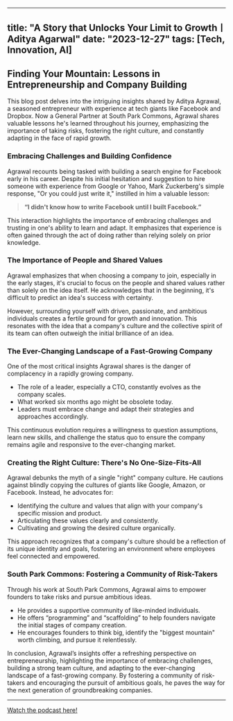 
---
title: "A Story that Unlocks Your Limit to GrowthㅣAditya Agarwal"
date: "2023-12-27"
tags: [Tech, Innovation, AI]
---

## Finding Your Mountain: Lessons in Entrepreneurship and Company Building 

This blog post delves into the intriguing insights shared by Aditya Agrawal, a seasoned entrepreneur with experience at tech giants like Facebook and Dropbox. Now a General Partner at South Park Commons, Agrawal shares valuable lessons he's learned throughout his journey, emphasizing the importance of taking risks, fostering the right culture, and constantly adapting in the face of rapid growth.

### Embracing Challenges and Building Confidence

Agrawal recounts being tasked with building a search engine for Facebook early in his career. Despite his initial hesitation and suggestion to hire someone with experience from Google or Yahoo, Mark Zuckerberg's simple response, "Or you could just write it," instilled in him a valuable lesson:  

> **“I didn't know how to write Facebook until I built Facebook.”**

This interaction highlights the importance of embracing challenges and trusting in one's ability to learn and adapt. It emphasizes that experience is often gained through the act of doing rather than relying solely on prior knowledge.

### The Importance of People and Shared Values 

Agrawal emphasizes that when choosing a company to join, especially in the early stages, it's crucial to focus on the people and shared values rather than solely on the idea itself. He acknowledges that in the beginning, it's difficult to predict an idea's success with certainty. 

However, surrounding yourself with driven, passionate, and ambitious individuals creates a fertile ground for growth and innovation. This resonates with the idea that a company's culture and the collective spirit of its team can often outweigh the initial brilliance of an idea.

### The Ever-Changing Landscape of a Fast-Growing Company 

One of the most critical insights Agrawal shares is the danger of complacency in a rapidly growing company.  

* The role of a leader, especially a CTO, constantly evolves as the company scales. 
* What worked six months ago might be obsolete today. 
* Leaders must embrace change and adapt their strategies and approaches accordingly.

This continuous evolution requires a willingness to question assumptions, learn new skills, and challenge the status quo to ensure the company remains agile and responsive to the ever-changing market.

### Creating the Right Culture: There's No One-Size-Fits-All

Agrawal debunks the myth of a single "right" company culture. He cautions against blindly copying the cultures of giants like Google, Amazon, or Facebook. Instead, he advocates for:

* Identifying the culture and values that align with your company's specific mission and product.
* Articulating these values clearly and consistently. 
* Cultivating and growing the desired culture organically. 

This approach recognizes that a company's culture should be a reflection of its unique identity and goals, fostering an environment where employees feel connected and empowered.

### South Park Commons: Fostering a Community of Risk-Takers 

Through his work at South Park Commons, Agrawal aims to empower founders to take risks and pursue ambitious ideas. 

* He provides a supportive community of like-minded individuals.
* He offers “programming” and “scaffolding” to help founders navigate the initial stages of company creation.
* He encourages founders to think big, identify the "biggest mountain" worth climbing, and pursue it relentlessly.

In conclusion, Agrawal’s insights offer a refreshing perspective on entrepreneurship, highlighting the importance of embracing challenges, building a strong team culture, and adapting to the ever-changing landscape of a fast-growing company. By fostering a community of risk-takers and encouraging the pursuit of ambitious goals, he paves the way for the next generation of groundbreaking companies.

---
        




<a href="https://youtube.com/watch?v=8-Vhkq_oPpk" target="_blank">Watch the podcast here!</a>
